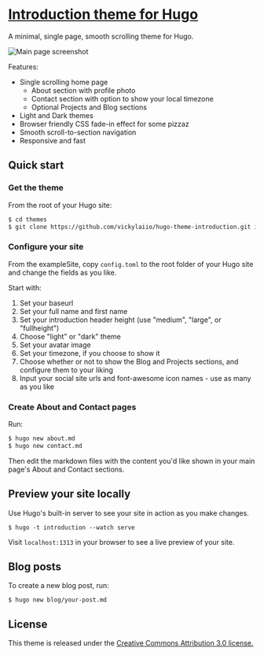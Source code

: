 # <a href="https://vickylai.io/introduction/" target="_blank">Introduction theme for Hugo</a>

A minimal, single page, smooth scrolling theme for Hugo.

![Main page screenshot](https://github.com/vickylaiio/hugo-theme-introduction/blob/master/images/screenshot.png)

Features:
- Single scrolling home page
    - About section with profile photo
    - Contact section with option to show your local timezone
    - Optional Projects and Blog sections
- Light and Dark themes
- Browser friendly CSS fade-in effect for some pizzaz
- Smooth scroll-to-section navigation
- Responsive and fast

## Quick start

### Get the theme

From the root of your Hugo site:
```sh
$ cd themes
$ git clone https://github.com/vickylaiio/hugo-theme-introduction.git introduction
```

### Configure your site

From the exampleSite, copy `config.toml` to the root folder of your Hugo site and change the fields as you like.

Start with:

1. Set your baseurl
2. Set your full name and first name
3. Set your introduction header height (use "medium", "large", or "fullheight")
4. Choose "light" or "dark" theme
5. Set your avatar image
6. Set your timezone, if you choose to show it
7. Choose whether or not to show the Blog and Projects sections, and configure them to your liking
8. Input your social site urls and font-awesome icon names - use as many as you like

### Create About and Contact pages

Run:
```sh
$ hugo new about.md 
$ hugo new contact.md
```
Then edit the markdown files with the content you'd like shown in your main page's About and Contact sections.

## Preview your site locally

Use Hugo's built-in server to see your site in action as you make changes.

```
$ hugo -t introduction --watch serve
```

Visit `localhost:1313` in your browser to see a live preview of your site.

## Blog posts

To create a new blog post, run:
```
$ hugo new blog/your-post.md
```

## License
This theme is released under the [Creative Commons Attribution 3.0 license.](https://github.com/vickylaiio/hugo-theme-introduction/blob/master/LICENSE.txt)
